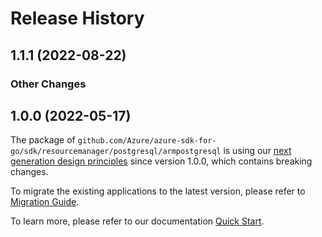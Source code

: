 # Release History

## 1.1.1 (2022-08-22)
### Other Changes


## 1.0.0 (2022-05-17)

The package of `github.com/Azure/azure-sdk-for-go/sdk/resourcemanager/postgresql/armpostgresql` is using our [next generation design principles](https://azure.github.io/azure-sdk/general_introduction.html) since version 1.0.0, which contains breaking changes.

To migrate the existing applications to the latest version, please refer to [Migration Guide](https://aka.ms/azsdk/go/mgmt/migration).

To learn more, please refer to our documentation [Quick Start](https://aka.ms/azsdk/go/mgmt).